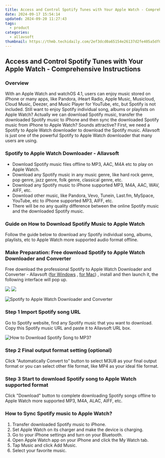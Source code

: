 ```yaml
---
title: Access and Control Spotify Tunes with Your Apple Watch - Comprehensive Instructions
date: 2024-09-17 15:54:14
updated: 2024-09-20 11:27:43
tags:
  - product
categories:
  - allavsoft
thumbnail: https://thmb.techidaily.com/2ef3dcd0a65154e26137d2fe405a5df0d2493a5332797322ea1d725cb91b8167.jpg
---
```


## Access and Control Spotify Tunes with Your Apple Watch - Comprehensive Instructions

### Overview

With an Apple Watch and watchOS 4.1, users can enjoy music stored on iPhone or many apps, like Pandora, iHeart Radio, Apple Music, Musicloud, Cloud Music, Deezer, and Music Player for YouTube, etc, but Spotify is not included. Still want to enjoy Spotify individual song, albums or playlists on Apple Watch? Actually we can download Spotify music, transfer the downloaded Spotify music to iPhone and then sync the downloaded Spotify music from iPhone to Apple Watch? Sounds attractive? First, we need a Spotify to Apple Watch downloader to download the Spotify music. Allavsoft is just one of the powerful Spotify to Apple Watch downloader that many users are using.

### Spotify to Apple Watch Downloader - Allavsoft

* Download Spotify music files offline to MP3, AAC, M4A etc to play on Apple Watch.
* Download any Spotify music in any music genre, like hard rock genre, pop genre, jazz genre, folk genre, classical genre, etc.
* Download any Spotify music to iPhone supported MP3, M4A, AAC, WAV, AIFF, etc.
* Download other music, like Pandora, Vevo, Tunein, Last.fm, MySpace, YouTube, etc to iPhone supported MP3, AIFF, etc.
* There will be no any quality difference between the online Spotify music and the downloaded Spotify music.

### Guide on How to Download Spotify Music to Apple Watch

Follow the guide below to download any Spotify individual song, albums, playlists, etc to Apple Watch more supported audio format offline.

### Make Preparation: Free download Spotify to Apple Watch Downloader and Converter

Free download the professional Spotify to Apple Watch Downloader and Converter - Allavsoft ([for Windows](https://tools.techidaily.com/allavsoft/products/) , [for Mac](https://tools.techidaily.com/allavsoft/products/)) , install and then launch it, the following interface will pop up.

[![](https://www.allavsoft.com/how-to/../images/how-to/free-download-win.jpg)](https://tools.techidaily.com/allavsoft/products/) [![](https://www.allavsoft.com/how-to/../images/how-to/free-download-mac.jpg)](https://tools.techidaily.com/allavsoft/products/)

![Spotify to Apple Watch Downloader and Converter](https://www.allavsoft.com/how-to/../images/allavsoft/screen-shot-600.jpg)

### Step 1 Import Spotify song URL

Go to Spotify website, find any Spotify music that you want to download. Copy this Spotify music URL and paste it to Allavsoft URL box.

![How to Download Spotify Song to MP3?](https://www.allavsoft.com/how-to/../images/how-to/download-rtmp-video/download-rtmp-video.jpg)

### Step 2 Final output format setting (optional)

Click "Automatically Convert to" button to select M3U8 as your final output format or you can select other file format, like MP4 as your ideal file format.

### Step 3 Start to download Spotify song to Apple Watch supported format

Click "Download" button to complete downloading Spotify songs offline to Apple Watch more supported MP3, M4A, ALAC, AIFF, etc.

### How to Sync Spotify music to Apple Watch?

1. Transfer downloaded Spotify music to iPhone.
2. Set Apple Watch on its charger and make the device is charging.
3. Go to your iPhone settings and turn on your Bluetooth.
4. Open Apple Watch app on your iPhone and click the My Watch tab.
5. Tap Music and click Add Music.
6. Select your favorite music.

<ins class="adsbygoogle"
     style="display:block"
     data-ad-format="autorelaxed"
     data-ad-client="ca-pub-7571918770474297"
     data-ad-slot="1223367746"></ins>



<ins class="adsbygoogle"
     style="display:block"
     data-ad-client="ca-pub-7571918770474297"
     data-ad-slot="8358498916"
     data-ad-format="auto"
     data-full-width-responsive="true"></ins>
